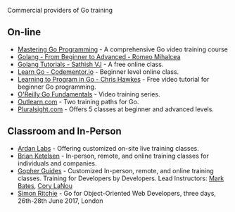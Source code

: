 Commercial providers of Go training

## On-line

* [Mastering Go Programming](https://www.packtpub.com/application-development/mastering-go-programming-video) - A comprehensive Go video training course 
* [Golang - From Beginner to Advanced - Romeo Mihalcea](https://www.devcasts.io/course/golang-from-beginner-to-advanced/)
* [Golang Tutorials - Sathish VJ](http://golangtutorials.blogspot.com/2011/05/table-of-contents.html) - A free online class.
* [Learn Go - Codementor.io](https://www.codementor.io/go) - Beginner level online class.
* [Learning to Program in Go - Chris Hawkes](https://www.youtube.com/playlist?list=PLei96ZX_m9sVSEXWwZi8uwd2vqCpEm4m6) - Free video tutorial for beginner Go programming.
* [O'Reilly Go Fundamentals](http://shop.oreilly.com/category/learning-path/go-fundamentals.do) - Video training series.
* [Outlearn.com](https://www.outlearn.com/search?filter=path&q=golang) - Two training paths for Go.
* [Pluralsight.com](http://www.pluralsight.com/tag/golang) - Offers 5 classes at beginner and advanced levels.


## Classroom and In-Person

* [Ardan Labs](https://www.ardanlabs.com/) - Offering customized on-site live training classes.
* [Brian Ketelsen](https://www.brianketelsen.com/) - In-person, remote, and online training classes for individuals and companies.
* [Gopher Guides](https://www.gopherguides.com/) - Customized In-person, remote, and online training classes.  Training for Developers by Developers.  Lead Instructors: [Mark Bates](http://www.gopherguides.com/team/mark.bates), [Cory LaNou](http://www.gopherguides.com/team/cory.lanou)
* [Simon Ritchie](http://goblimey.com/courses/go.for.oo.devs.html) - Go for Object-Oriented Web Developers, three days, 26th-28th June 2017, London